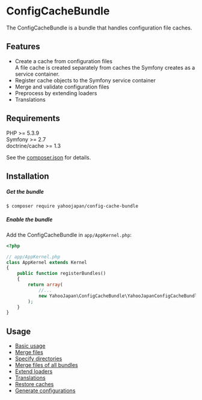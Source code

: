ConfigCacheBundle
=================

The ConfigCacheBundle is a bundle that handles configuration file caches.

Features
--------

* Create a cache from configuration files  
A file cache is created separately from caches the Symfony creates as a service container.
* Register cache objects to the Symfony service container
* Merge and validate configuration files
* Preprocess by extending loaders
* Translations

Requirements
------------

PHP >= 5.3.9  
Symfony >= 2.7  
doctrine/cache >= 1.3

See the [composer.json](../../composer.json) for details.

Installation
------------

##### Get the bundle

```sh
$ composer require yahoojapan/config-cache-bundle
```

##### Enable the bundle

Add the ConfigCacheBundle in `app/AppKernel.php`:

```php
<?php

// app/AppKernel.php
class AppKernel extends Kernel
{
    public function registerBundles()
    {
        return array(
            //...
            new YahooJapan\ConfigCacheBundle\YahooJapanConfigCacheBundle(),
        );
    }
}
```

Usage
-----

* [Basic usage](basic-usage.md)
* [Merge files](merge-files.md)
* [Specify directories](specify-directories.md)
* [Merge files of all bundles](merge-files-of-all-bundles.md)
* [Extend loaders](extend-loaders.md)
* [Translations](translations.md)
* [Restore caches](restore-caches.md)
* [Generate configurations](generate-configurations.md)
